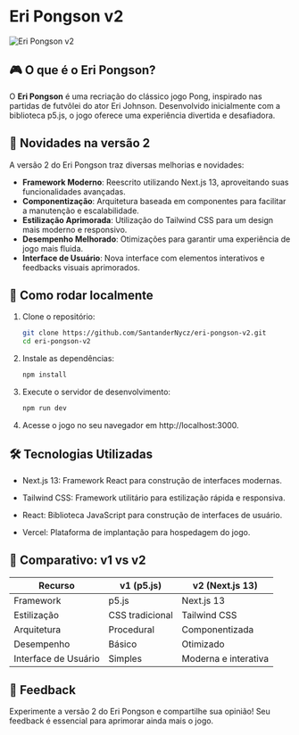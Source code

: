 # Eri Pongson v2

![Eri Pongson v2](https://github.com/SantanderNycz/eri-pongson-v2/raw/main/public/images/screenshot.png)

## 🎮 O que é o Eri Pongson?

O **Eri Pongson** é uma recriação do clássico jogo Pong, inspirado nas partidas de futvôlei do ator Eri Johnson. Desenvolvido inicialmente com a biblioteca p5.js, o jogo oferece uma experiência divertida e desafiadora.

## 🚀 Novidades na versão 2

A versão 2 do Eri Pongson traz diversas melhorias e novidades:

- **Framework Moderno**: Reescrito utilizando Next.js 13, aproveitando suas funcionalidades avançadas.
- **Componentização**: Arquitetura baseada em componentes para facilitar a manutenção e escalabilidade.
- **Estilização Aprimorada**: Utilização do Tailwind CSS para um design mais moderno e responsivo.
- **Desempenho Melhorado**: Otimizações para garantir uma experiência de jogo mais fluida.
- **Interface de Usuário**: Nova interface com elementos interativos e feedbacks visuais aprimorados.

## 🔧 Como rodar localmente

1. Clone o repositório:

   ```bash
   git clone https://github.com/SantanderNycz/eri-pongson-v2.git
   cd eri-pongson-v2
   ```

2. Instale as dependências:

   ```bash
   npm install
   ```

3. Execute o servidor de desenvolvimento:

   ```bash
   npm run dev
   ```

4. Acesse o jogo no seu navegador em http://localhost:3000.

## 🛠️ Tecnologias Utilizadas

- Next.js 13: Framework React para construção de interfaces modernas.

- Tailwind CSS: Framework utilitário para estilização rápida e responsiva.

- React: Biblioteca JavaScript para construção de interfaces de usuário.

- Vercel: Plataforma de implantação para hospedagem do jogo.

## 🔄 Comparativo: v1 vs v2

| Recurso              | v1 (p5.js)      | v2 (Next.js 13)      |
| -------------------- | --------------- | -------------------- |
| Framework            | p5.js           | Next.js 13           |
| Estilização          | CSS tradicional | Tailwind CSS         |
| Arquitetura          | Procedural      | Componentizada       |
| Desempenho           | Básico          | Otimizado            |
| Interface de Usuário | Simples         | Moderna e interativa |

## 📢 Feedback

Experimente a versão 2 do Eri Pongson e compartilhe sua opinião! Seu feedback é essencial para aprimorar ainda mais o jogo.
